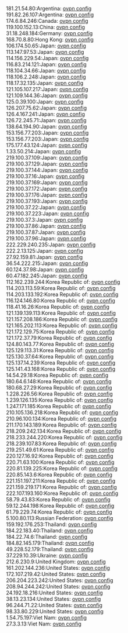 181.21.54.80:Argentina: [ovpn config](vpn/181_21_54_80.ovpn)  
191.82.26.107:Argentina: [ovpn config](vpn/191_82_26_107.ovpn)  
174.6.84.246:Canada: [ovpn config](vpn/174_6_84_246.ovpn)  
119.100.152.13:China: [ovpn config](vpn/119_100_152_13.ovpn)  
31.18.248.184:Germany: [ovpn config](vpn/31_18_248_184.ovpn)  
168.70.8.80:Hong Kong: [ovpn config](vpn/168_70_8_80.ovpn)  
106.174.50.65:Japan: [ovpn config](vpn/106_174_50_65.ovpn)  
113.147.97.53:Japan: [ovpn config](vpn/113_147_97_53.ovpn)  
114.156.229.54:Japan: [ovpn config](vpn/114_156_229_54.ovpn)  
116.83.214.121:Japan: [ovpn config](vpn/116_83_214_121.ovpn)  
118.104.34.66:Japan: [ovpn config](vpn/118_104_34_66.ovpn)  
118.106.2.248:Japan: [ovpn config](vpn/118_106_2_248.ovpn)  
118.17.32.135:Japan: [ovpn config](vpn/118_17_32_135.ovpn)  
121.105.107.217:Japan: [ovpn config](vpn/121_105_107_217.ovpn)  
121.109.144.36:Japan: [ovpn config](vpn/121_109_144_36.ovpn)  
125.0.39.100:Japan: [ovpn config](vpn/125_0_39_100.ovpn)  
126.207.75.62:Japan: [ovpn config](vpn/126_207_75_62.ovpn)  
126.4.167.241:Japan: [ovpn config](vpn/126_4_167_241.ovpn)  
126.72.245.71:Japan: [ovpn config](vpn/126_72_245_71.ovpn)  
138.64.194.90:Japan: [ovpn config](vpn/138_64_194_90.ovpn)  
153.156.77.203:Japan: [ovpn config](vpn/153_156_77_203.ovpn)  
153.156.77.203:Japan: [ovpn config](vpn/153_156_77_203.ovpn)  
175.177.43.124:Japan: [ovpn config](vpn/175_177_43_124.ovpn)  
1.33.50.214:Japan: [ovpn config](vpn/1_33_50_214.ovpn)  
219.100.37.109:Japan: [ovpn config](vpn/219_100_37_109.ovpn)  
219.100.37.129:Japan: [ovpn config](vpn/219_100_37_129.ovpn)  
219.100.37.144:Japan: [ovpn config](vpn/219_100_37_144.ovpn)  
219.100.37.16:Japan: [ovpn config](vpn/219_100_37_16.ovpn)  
219.100.37.169:Japan: [ovpn config](vpn/219_100_37_169.ovpn)  
219.100.37.172:Japan: [ovpn config](vpn/219_100_37_172.ovpn)  
219.100.37.176:Japan: [ovpn config](vpn/219_100_37_176.ovpn)  
219.100.37.193:Japan: [ovpn config](vpn/219_100_37_193.ovpn)  
219.100.37.22:Japan: [ovpn config](vpn/219_100_37_22.ovpn)  
219.100.37.223:Japan: [ovpn config](vpn/219_100_37_223.ovpn)  
219.100.37.3:Japan: [ovpn config](vpn/219_100_37_3.ovpn)  
219.100.37.86:Japan: [ovpn config](vpn/219_100_37_86.ovpn)  
219.100.37.87:Japan: [ovpn config](vpn/219_100_37_87.ovpn)  
219.100.37.96:Japan: [ovpn config](vpn/219_100_37_96.ovpn)  
222.229.240.235:Japan: [ovpn config](vpn/222_229_240_235.ovpn)  
222.2.13.125:Japan: [ovpn config](vpn/222_2_13_125.ovpn)  
27.92.159.81:Japan: [ovpn config](vpn/27_92_159_81.ovpn)  
36.54.222.215:Japan: [ovpn config](vpn/36_54_222_215.ovpn)  
60.124.37.98:Japan: [ovpn config](vpn/60_124_37_98.ovpn)  
60.47.182.245:Japan: [ovpn config](vpn/60_47_182_245.ovpn)  
112.162.239.244:Korea Republic of: [ovpn config](vpn/112_162_239_244.ovpn)  
114.203.113.59:Korea Republic of: [ovpn config](vpn/114_203_113_59.ovpn)  
114.203.133.192:Korea Republic of: [ovpn config](vpn/114_203_133_192.ovpn)  
116.124.146.80:Korea Republic of: [ovpn config](vpn/116_124_146_80.ovpn)  
118.41.16.26:Korea Republic of: [ovpn config](vpn/118_41_16_26.ovpn)  
121.139.139.113:Korea Republic of: [ovpn config](vpn/121_139_139_113.ovpn)  
121.157.208.186:Korea Republic of: [ovpn config](vpn/121_157_208_186.ovpn)  
121.165.202.113:Korea Republic of: [ovpn config](vpn/121_165_202_113.ovpn)  
121.172.129.75:Korea Republic of: [ovpn config](vpn/121_172_129_75.ovpn)  
121.172.37.79:Korea Republic of: [ovpn config](vpn/121_172_37_79.ovpn)  
124.80.143.77:Korea Republic of: [ovpn config](vpn/124_80_143_77.ovpn)  
125.129.113.31:Korea Republic of: [ovpn config](vpn/125_129_113_31.ovpn)  
125.130.37.64:Korea Republic of: [ovpn config](vpn/125_130_37_64.ovpn)  
125.137.14.239:Korea Republic of: [ovpn config](vpn/125_137_14_239.ovpn)  
125.141.43.168:Korea Republic of: [ovpn config](vpn/125_141_43_168.ovpn)  
14.54.29.18:Korea Republic of: [ovpn config](vpn/14_54_29_18.ovpn)  
180.64.6.148:Korea Republic of: [ovpn config](vpn/180_64_6_148.ovpn)  
180.68.27.29:Korea Republic of: [ovpn config](vpn/180_68_27_29.ovpn)  
1.228.226.56:Korea Republic of: [ovpn config](vpn/1_228_226_56.ovpn)  
1.239.126.135:Korea Republic of: [ovpn config](vpn/1_239_126_135.ovpn)  
1.247.171.185:Korea Republic of: [ovpn config](vpn/1_247_171_185.ovpn)  
210.105.136.218:Korea Republic of: [ovpn config](vpn/210_105_136_218.ovpn)  
210.96.100.134:Korea Republic of: [ovpn config](vpn/210_96_100_134.ovpn)  
211.170.143.189:Korea Republic of: [ovpn config](vpn/211_170_143_189.ovpn)  
218.209.242.134:Korea Republic of: [ovpn config](vpn/218_209_242_134.ovpn)  
218.233.244.220:Korea Republic of: [ovpn config](vpn/218_233_244_220.ovpn)  
218.239.107.83:Korea Republic of: [ovpn config](vpn/218_239_107_83.ovpn)  
219.251.49.61:Korea Republic of: [ovpn config](vpn/219_251_49_61.ovpn)  
220.127.16.92:Korea Republic of: [ovpn config](vpn/220_127_16_92.ovpn)  
220.71.63.100:Korea Republic of: [ovpn config](vpn/220_71_63_100.ovpn)  
220.81.139.225:Korea Republic of: [ovpn config](vpn/220_81_139_225.ovpn)  
220.85.143.6:Korea Republic of: [ovpn config](vpn/220_85_143_6.ovpn)  
221.151.197.211:Korea Republic of: [ovpn config](vpn/221_151_197_211.ovpn)  
221.159.219.171:Korea Republic of: [ovpn config](vpn/221_159_219_171.ovpn)  
222.107.193.160:Korea Republic of: [ovpn config](vpn/222_107_193_160.ovpn)  
58.79.43.83:Korea Republic of: [ovpn config](vpn/58_79_43_83.ovpn)  
59.12.244.198:Korea Republic of: [ovpn config](vpn/59_12_244_198.ovpn)  
61.79.229.74:Korea Republic of: [ovpn config](vpn/61_79_229_74.ovpn)  
5.100.80.113:Russian Federation: [ovpn config](vpn/5_100_80_113.ovpn)  
159.192.176.253:Thailand: [ovpn config](vpn/159_192_176_253.ovpn)  
184.22.183.40:Thailand: [ovpn config](vpn/184_22_183_40.ovpn)  
184.22.74.6:Thailand: [ovpn config](vpn/184_22_74_6.ovpn)  
184.82.145.179:Thailand: [ovpn config](vpn/184_82_145_179.ovpn)  
49.228.52.179:Thailand: [ovpn config](vpn/49_228_52_179.ovpn)  
37.229.10.39:Ukraine: [ovpn config](vpn/37_229_10_39.ovpn)  
212.6.230.9:United Kingdom: [ovpn config](vpn/212_6_230_9.ovpn)  
161.202.144.236:United States: [ovpn config](vpn/161_202_144_236.ovpn)  
172.107.219.42:United States: [ovpn config](vpn/172_107_219_42.ovpn)  
206.204.223.242:United States: [ovpn config](vpn/206_204_223_242.ovpn)  
208.94.244.242:United States: [ovpn config](vpn/208_94_244_242.ovpn)  
24.192.18.216:United States: [ovpn config](vpn/24_192_18_216.ovpn)  
38.13.23.134:United States: [ovpn config](vpn/38_13_23_134.ovpn)  
96.244.71.22:United States: [ovpn config](vpn/96_244_71_22.ovpn)  
98.33.80.229:United States: [ovpn config](vpn/98_33_80_229.ovpn)  
1.54.75.197:Viet Nam: [ovpn config](vpn/1_54_75_197.ovpn)  
27.3.3.13:Viet Nam: [ovpn config](vpn/27_3_3_13.ovpn)  
